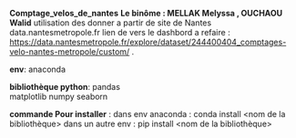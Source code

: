 **Comptage_velos_de_nantes**
**Le binôme : MELLAK Melyssa , OUCHAOU Walid** 
utilisation des donner a partir de site de Nantes data.nantesmetropole.fr 
lien de vers le dashbord a refaire  : https://data.nantesmetropole.fr/explore/dataset/244400404_comptages-velo-nantes-metropole/custom/ .


**env**: anaconda 

**bibliothèque python**: 
pandas  
matplotlib
numpy 
seaborn 

**commande Pour installer** : 
  dans env anaconda : conda install <nom de la bibliothèque>
  dans un autre env : pip install <nom de la bibliothèque>
